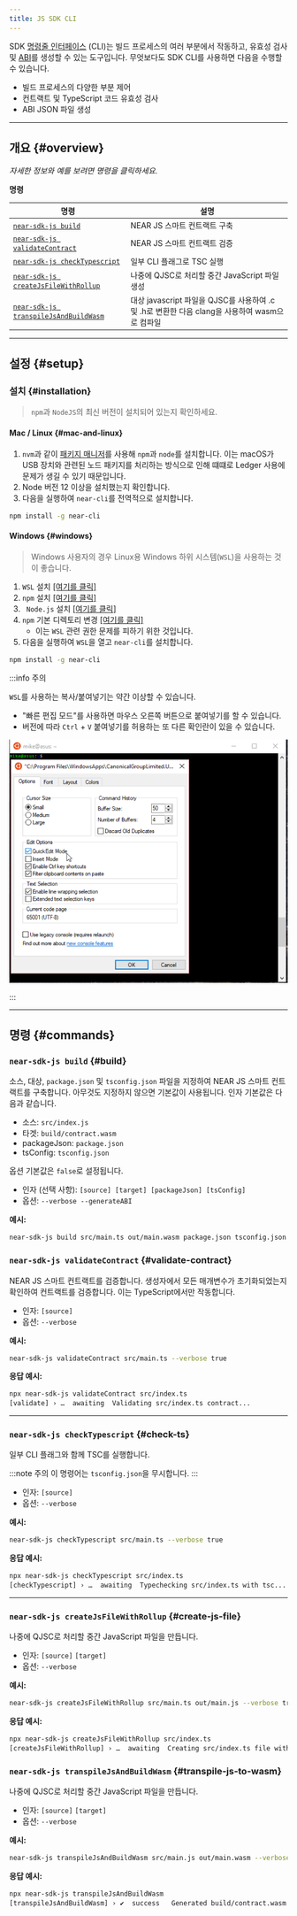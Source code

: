 ```yaml
---
title: JS SDK CLI
---
```


SDK [명령줄 인터페이스](https://github.com/near/near-sdk-js/blob/develop/packages/near-sdk-js/src/cli/cli.ts) (CLI)는 빌드 프로세스의 여러 부분에서 작동하고, 유효성 검사 및 [ABI](https://github.com/near/abi)를 생성할 수 있는 도구입니다. 무엇보다도 SDK CLI를 사용하면 다음을 수행할 수 있습니다. 
- 빌드 프로세스의 다양한 부분 제어
- 컨트랙트 및 TypeScript 코드 유효성 검사
- ABI JSON 파일 생성

---

## 개요 {#overview}

_자세한 정보와 예를 보려면 명령을 클릭하세요._

**명령**

| 명령                                   | 설명                                                                                                                    |
| ----------------------------------------- | ------------------------------------------------------------------------------------------------------------------------------ |
| [`near-sdk-js build`](#build)               | NEAR JS 스마트 컨트랙트 구축 |
| [`near-sdk-js validateContract`](#validate-contract)                 | NEAR JS 스마트 컨트랙트 검증 |
| [`near-sdk-js checkTypescript`](#check-ts) | 일부 CLI 플래그로 TSC 실행 |
| [`near-sdk-js createJsFileWithRollup`](#create-js-file)           | 나중에 QJSC로 처리할 중간 JavaScript 파일 생성 |
| [`near-sdk-js transpileJsAndBuildWasm`](#transpile-js-to-wasm)     | 대상 javascript 파일을 QJSC를 사용하여 .c 및 .h로 변환한 다음 clang을 사용하여 wasm으로 컴파일 |

---

## 설정 {#setup}

### 설치 {#installation}

> `npm`과 `NodeJS`의 최신 버전이 설치되어 있는지 확인하세요.

#### Mac / Linux {#mac-and-linux}

1. `nvm`과 같이 [패키지 매니저](https://nodejs.org/en/download/package-manager/)를 사용해 `npm`과 `node`를 설치합니다. 이는 macOS가 USB 장치와 관련된 노드 패키지를 처리하는 방식으로 인해 떄떄로 Ledger 사용에 문제가 생길 수 있기 때문입니다.
2. Node 버전 12 이상을 설치했는지 확인합니다.
3. 다음을 실행하여 `near-cli`를 전역적으로 설치합니다.

```bash
npm install -g near-cli
```

#### Windows {#windows}

> Windows 사용자의 경우 Linux용 Windows 하위 시스템(`WSL`)을 사용하는 것이 좋습니다.

1. `WSL` 설치 [[여기를 클릭]](https://docs.microsoft.com/en-us/windows/wsl/install-manual#downloading-distros)
2. `npm` 설치 [[여기를 클릭]](https://www.npmjs.com/get-npm)
3. ` Node.js` 설치 [[여기를 클릭]](https://nodejs.org/en/download/package-manager/)
4. `npm` 기본 디렉토리 변경 [[여기를 클릭]](https://docs.npmjs.com/resolving-eacces-permissions-errors-when-installing-packages-globally#manually-change-npms-default-directory)
   - 이는 `WSL` 관련 권한 문제를 피하기 위한 것입니다.
5. 다음을 실행하여 `WSL`을 열고 `near-cli`를 설치합니다.

```bash
npm install -g near-cli
```

:::info 주의

`WSL`를 사용하는 복사/붙여넣기는 약간 이상할 수 있습니다.

- "빠른 편집 모드"를 사용하면 마우스 오른쪽 버튼으로 붙여넣기를 할 수 있습니다.
- 버전에 따라 `Ctrl` + `V` 붙여넣기를 허용하는 또 다른 확인란이 있을 수 있습니다.

![Windows option called Quick Edit allow right-click pasting in WSL](/docs/assets/windows-quickedit-mode.png)

:::

---

## 명령 {#commands}

### `near-sdk-js build` {#build}

소스, 대상, `package.json` 및 `tsconfig.json` 파일을 지정하여 NEAR JS 스마트 컨트랙트를 구축합니다. 아무것도 지정하지 않으면 기본값이 사용됩니다. 인자 기본값은 다음과 같습니다.

- 소스: `src/index.js`
- 타겟: `build/contract.wasm`
- packageJson: `package.json`
- tsConfig: `tsconfig.json`

옵션 기본값은 `false`로 설정됩니다. 

- 인자 (선택 사항): `[source] [target] [packageJson] [tsConfig]`
- 옵션: `--verbose --generateABI`

**예시:**

```bash
near-sdk-js build src/main.ts out/main.wasm package.json tsconfig.json --verbose true --generateABI true
```

### `near-sdk-js validateContract` {#validate-contract}

NEAR JS 스마트 컨트랙트를 검증합니다. 생성자에서 모든 매개변수가 초기화되었는지 확인하여 컨트랙트를 검증합니다. 이는 TypeScript에서만 작동합니다.


- 인자: `[source]`
- 옵션: `--verbose`

**예시:**

```bash
near-sdk-js validateContract src/main.ts --verbose true
```

**응답 예시:**

```bash
npx near-sdk-js validateContract src/index.ts
[validate] › …  awaiting  Validating src/index.ts contract...
```

---

### `near-sdk-js checkTypescript` {#check-ts}

일부 CLI 플래그와 함께 TSC를 실행합니다.

 :::note 주의
 이 명령어는 `tsconfig.json`을 무시합니다.
 :::

- 인자: `[source]`
- 옵션: `--verbose`

**예시:**

```bash
near-sdk-js checkTypescript src/main.ts --verbose true
```

**응답 예시:**

```bash
npx near-sdk-js checkTypescript src/index.ts
[checkTypescript] › …  awaiting  Typechecking src/index.ts with tsc...
```

---

### `near-sdk-js createJsFileWithRollup` {#create-js-file}

나중에 QJSC로 처리할 중간 JavaScript 파일을 만듭니다.

- 인자: `[source]` `[target]`
- 옵션: `--verbose`

**예시:**

```bash
near-sdk-js createJsFileWithRollup src/main.ts out/main.js --verbose true
```

**응답 예시:**

```bash
npx near-sdk-js createJsFileWithRollup src/index.ts
[createJsFileWithRollup] › …  awaiting  Creating src/index.ts file with Rollup...
```

### `near-sdk-js transpileJsAndBuildWasm` {#transpile-js-to-wasm}

나중에 QJSC로 처리할 중간 JavaScript 파일을 만듭니다.

- 인자: `[source]` `[target]`
- 옵션: `--verbose`

**예시:**

```bash
near-sdk-js transpileJsAndBuildWasm src/main.js out/main.wasm --verbose true
```

**응답 예시:**

```bash
npx near-sdk-js transpileJsAndBuildWasm
[transpileJsAndBuildWasm] › ✔  success   Generated build/contract.wasm contract successfully!
```
